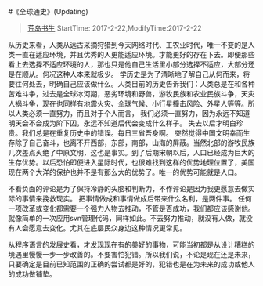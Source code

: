 #《全球通史》(Updating)
> [荒岛书生](http://www.lidaxiang.cn/)
> StartTime: 2017-2-22,ModifyTime:2017-2-22

从历史来看，人类从远古采摘狩猎到今天网络时代、工农业时代，唯一不变的是人类一直在适应环境，并且优秀的人更能适应环境。才能更好的存在下去。即便那些看上去选择不适应环境的人，那也只是他自己生活里小部分选择不适应，大部分还是在顺从。何况这种人本来就极少。
学历史是为了清晰地了解自己从何而来，将要往何处去，明确自己应该做什么。人类目前的历史告诉我们：人类总是在和各种苦难斗争，过去是全球冰河期，恶劣环境和野兽，游牧民族和农业民族斗争，天灾人祸斗争，现在也同样有地震火灾、全球气候、小行星撞击风险、外星人等等。所以人类必须一直努力，而且对于个人而言，
我们必须一直努力，因为永远不知道明天会不会成为阶下囚，永远不知道后代会变成什么样子。
失去以后才明白珍贵。我们总是在重复历史中的错误。每日三省吾身啊。
突然觉得中国文明幸而生存除了自己奋斗，也离不开西部，东部，南部，山海的屏蔽。当然北部的游牧民族几次差点灭绝了中原文明，这也是事实。到了后期宋朝以后，人口已经成为巨大的生存优势。以后恐怕即便进入星际时代，也很难找到这样的优势地理位置了，美国现在两个大洋的保护也并不是有那么大的优势了。唯一的优势可能就是人口。

不看负面的评论是为了保持冷静的头脑和判断力，不作评论是因为我更愿意去做实际的事情来挽救现实。
把事情做成和事情做成后带来什么名利，是两件事。
任何一项改革或变化都需要一个强力人物去推动，不管是否成功，我们都应该感谢他。 就像简单的一次应用svn管理代码，同样如此。不去努力推动，就没有人做，就没有人会愿意去变化。尤其在底层民众身边这种情况更常见。
 
从程序语言的发展史看，才发现现在有的美好的事物，可能当初都是从设计糟糕的境遇里慢慢一步一步改善的。不要害怕犯错。所以我们说，不论是现在还是未来，只要确定是目前已知范围的正确的尝试都是好的，犯错也是在为未来的成功或他人的成功做铺垫。